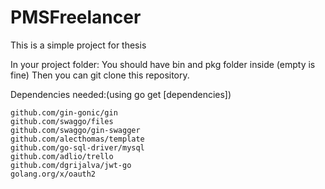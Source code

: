 # PMSFreelancer

This is a simple project for thesis

In your project folder: You should have bin and pkg folder inside (empty is fine) Then you can git clone this repository.

Dependencies needed:(using go get [dependencies])

    github.com/gin-gonic/gin
    github.com/swaggo/files
    github.com/swaggo/gin-swagger
    github.com/alecthomas/template
    github.com/go-sql-driver/mysql
    github.com/adlio/trello
    github.com/dgrijalva/jwt-go
    golang.org/x/oauth2

